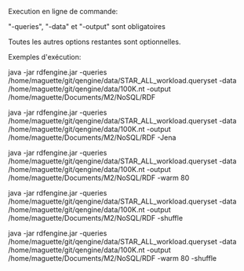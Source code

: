 Execution en ligne de commande:


"-queries", "-data" et "-output" sont obligatoires

Toutes les autres options restantes sont optionnelles.


Exemples d'exécution:

java -jar rdfengine.jar -queries /home/maguette/git/qengine/data/STAR_ALL_workload.queryset -data /home/maguette/git/qengine/data/100K.nt -output /home/maguette/Documents/M2/NoSQL/RDF

java -jar rdfengine.jar -queries /home/maguette/git/qengine/data/STAR_ALL_workload.queryset -data /home/maguette/git/qengine/data/100K.nt -output /home/maguette/Documents/M2/NoSQL/RDF -Jena

java -jar rdfengine.jar -queries /home/maguette/git/qengine/data/STAR_ALL_workload.queryset -data /home/maguette/git/qengine/data/100K.nt -output /home/maguette/Documents/M2/NoSQL/RDF -warm 80

java -jar rdfengine.jar -queries /home/maguette/git/qengine/data/STAR_ALL_workload.queryset -data /home/maguette/git/qengine/data/100K.nt -output /home/maguette/Documents/M2/NoSQL/RDF -shuffle

java -jar rdfengine.jar -queries /home/maguette/git/qengine/data/STAR_ALL_workload.queryset -data /home/maguette/git/qengine/data/100K.nt -output /home/maguette/Documents/M2/NoSQL/RDF -warm 80 -shuffle
